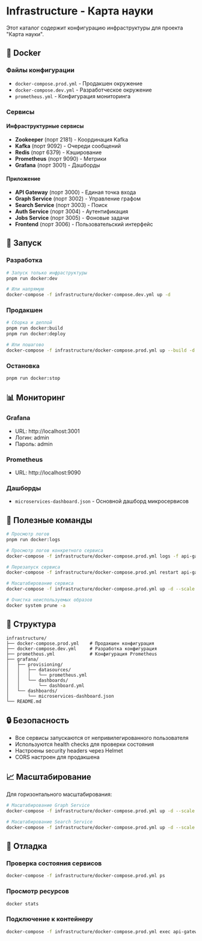 # Infrastructure - Карта науки

Этот каталог содержит конфигурацию инфраструктуры для проекта "Карта науки".

## 🐳 Docker

### Файлы конфигурации

- `docker-compose.prod.yml` - Продакшен окружение
- `docker-compose.dev.yml` - Разработческое окружение
- `prometheus.yml` - Конфигурация мониторинга

### Сервисы

#### Инфраструктурные сервисы
- **Zookeeper** (порт 2181) - Координация Kafka
- **Kafka** (порт 9092) - Очереди сообщений
- **Redis** (порт 6379) - Кэширование
- **Prometheus** (порт 9090) - Метрики
- **Grafana** (порт 3001) - Дашборды

#### Приложение
- **API Gateway** (порт 3000) - Единая точка входа
- **Graph Service** (порт 3002) - Управление графом
- **Search Service** (порт 3003) - Поиск
- **Auth Service** (порт 3004) - Аутентификация
- **Jobs Service** (порт 3005) - Фоновые задачи
- **Frontend** (порт 3006) - Пользовательский интерфейс

## 🚀 Запуск

### Разработка
```bash
# Запуск только инфраструктуры
pnpm run docker:dev

# Или напрямую
docker-compose -f infrastructure/docker-compose.dev.yml up -d
```

### Продакшен
```bash
# Сборка и деплой
pnpm run docker:build
pnpm run docker:deploy

# Или пошагово
docker-compose -f infrastructure/docker-compose.prod.yml up --build -d
```

### Остановка
```bash
pnpm run docker:stop
```

## 📊 Мониторинг

### Grafana
- URL: http://localhost:3001
- Логин: admin
- Пароль: admin

### Prometheus
- URL: http://localhost:9090

### Дашборды
- `microservices-dashboard.json` - Основной дашборд микросервисов

## 🔧 Полезные команды

```bash
# Просмотр логов
pnpm run docker:logs

# Просмотр логов конкретного сервиса
docker-compose -f infrastructure/docker-compose.prod.yml logs -f api-gateway

# Перезапуск сервиса
docker-compose -f infrastructure/docker-compose.prod.yml restart api-gateway

# Масштабирование сервиса
docker-compose -f infrastructure/docker-compose.prod.yml up -d --scale graph-service=3

# Очистка неиспользуемых образов
docker system prune -a
```

## 📁 Структура

```
infrastructure/
├── docker-compose.prod.yml    # Продакшен конфигурация
├── docker-compose.dev.yml     # Разработка конфигурация
├── prometheus.yml             # Конфигурация Prometheus
├── grafana/
│   ├── provisioning/
│   │   ├── datasources/
│   │   │   └── prometheus.yml
│   │   └── dashboards/
│   │       └── dashboard.yml
│   └── dashboards/
│       └── microservices-dashboard.json
└── README.md
```

## 🔒 Безопасность

- Все сервисы запускаются от непривилегированного пользователя
- Используются health checks для проверки состояния
- Настроены security headers через Helmet
- CORS настроен для продакшена

## 📈 Масштабирование

Для горизонтального масштабирования:

```bash
# Масштабирование Graph Service
docker-compose -f infrastructure/docker-compose.prod.yml up -d --scale graph-service=3

# Масштабирование Search Service
docker-compose -f infrastructure/docker-compose.prod.yml up -d --scale search-service=2
```

## 🐛 Отладка

### Проверка состояния сервисов
```bash
docker-compose -f infrastructure/docker-compose.prod.yml ps
```

### Просмотр ресурсов
```bash
docker stats
```

### Подключение к контейнеру
```bash
docker-compose -f infrastructure/docker-compose.prod.yml exec api-gateway sh
```
